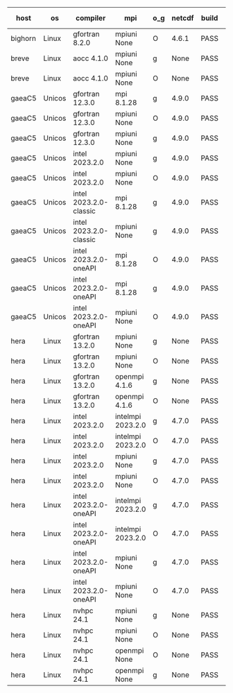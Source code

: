 

| host     | os       | compiler                              | mpi                      | o_g        | netcdf        | build       | u_pass          | u_fail          | s_pass            | s_fail            | e_pass             | e_fail             | nuopc_pass       | nuopc_fail       | artifacts link          |
|----------|----------|---------------------------------------|--------------------------|------------|---------------|-------------|-----------------|-----------------|-------------------|-------------------|--------------------|--------------------|------------------|------------------|-------------------------|
| bighorn | Linux | gfortran 8.2.0 | mpiuni None  | O | 4.6.1  | PASS | 12517 | 0 | 9 | 0 | 42 | 0 | None | None | <a href="https://github.com/esmf-org/esmf-test-artifacts/tree/b17a1621efa02d78bd30fe99f858d17c6cf9b111/develop/gfortran/8.2.0/O/mpiuni/None" target="_blank">b17a162</a> | 
| breve | Linux | aocc 4.1.0 | mpiuni None  | g | None  | PASS | None | None | None | None | None | None | None | None | <a href="https://github.com/esmf-org/esmf-test-artifacts/tree/ee756dc585b918f6fec327e4844f51f0b6869366/develop/aocc/4.1.0/g/mpiuni/None" target="_blank">ee756dc</a> | 
| breve | Linux | aocc 4.1.0 | mpiuni None  | O | None  | PASS | 12491 | 26 | 9 | 0 | 42 | 0 | None | None | <a href="https://github.com/esmf-org/esmf-test-artifacts/tree/866085b01ae933665d27fdfb02d3cbe4981b145a/develop/aocc/4.1.0/O/mpiuni/None" target="_blank">866085b</a> | 
| gaeaC5 | Unicos | gfortran 12.3.0 | mpi 8.1.28  | g | 4.9.0  | PASS | None | None | None | None | None | None | None | None | <a href="https://github.com/esmf-org/esmf-test-artifacts/tree/87b8a2e0191663bb3c70d543e5186bd647b9255e/develop/gfortran/12.3.0/g/mpi/8.1.28" target="_blank">87b8a2e</a> | 
| gaeaC5 | Unicos | gfortran 12.3.0 | mpiuni None  | O | 4.9.0  | PASS | 12517 | 0 | 9 | 0 | 42 | 0 | None | None | <a href="https://github.com/esmf-org/esmf-test-artifacts/tree/477fb01b11b8f0633b661c1ff3548dd4d00f08d0/develop/gfortran/12.3.0/O/mpiuni/None" target="_blank">477fb01</a> | 
| gaeaC5 | Unicos | gfortran 12.3.0 | mpiuni None  | g | 4.9.0  | PASS | None | None | None | None | None | None | None | None | <a href="https://github.com/esmf-org/esmf-test-artifacts/tree/f60fe3d1b77a8725049e9e34835ac5d7aebb4ed2/develop/gfortran/12.3.0/g/mpiuni/None" target="_blank">f60fe3d</a> | 
| gaeaC5 | Unicos | intel 2023.2.0 | mpiuni None  | g | 4.9.0  | PASS | None | None | None | None | None | None | None | None | <a href="https://github.com/esmf-org/esmf-test-artifacts/tree/0034e1f21ee63118b0bc9f84c76f7b0395a49e4d/develop/intel/2023.2.0/g/mpiuni/None" target="_blank">0034e1f</a> | 
| gaeaC5 | Unicos | intel 2023.2.0 | mpiuni None  | O | 4.9.0  | PASS | 12517 | 0 | 9 | 0 | 42 | 0 | None | None | <a href="https://github.com/esmf-org/esmf-test-artifacts/tree/4b559383e30712debc3721b844f4ea53fa4123ef/develop/intel/2023.2.0/O/mpiuni/None" target="_blank">4b55938</a> | 
| gaeaC5 | Unicos | intel 2023.2.0-classic | mpi 8.1.28  | g | 4.9.0  | PASS | None | None | None | None | None | None | None | None | <a href="https://github.com/esmf-org/esmf-test-artifacts/tree/fb70593eac6af7b4eddcf30b7ec1175cb5f2fc92/develop/intel/2023.2.0-classic/g/mpi/8.1.28" target="_blank">fb70593</a> | 
| gaeaC5 | Unicos | intel 2023.2.0-classic | mpiuni None  | g | 4.9.0  | PASS | None | None | None | None | None | None | None | None | <a href="https://github.com/esmf-org/esmf-test-artifacts/tree/fc6b998ffbc17591d3e6eb0b08280536f30ef672/develop/intel/2023.2.0-classic/g/mpiuni/None" target="_blank">fc6b998</a> | 
| gaeaC5 | Unicos | intel 2023.2.0-oneAPI | mpi 8.1.28  | O | 4.9.0  | PASS | None | None | None | None | None | None | None | None | <a href="https://github.com/esmf-org/esmf-test-artifacts/tree/9a85898e2ef7616545e4a734bacc7c9c2f852804/develop/intel/2023.2.0-oneAPI/O/mpi/8.1.28" target="_blank">9a85898</a> | 
| gaeaC5 | Unicos | intel 2023.2.0-oneAPI | mpi 8.1.28  | g | 4.9.0  | PASS | None | None | None | None | None | None | None | None | <a href="https://github.com/esmf-org/esmf-test-artifacts/tree/acaaa1dff45d91fd4463a00942fd96dec7cf2fe3/develop/intel/2023.2.0-oneAPI/g/mpi/8.1.28" target="_blank">acaaa1d</a> | 
| gaeaC5 | Unicos | intel 2023.2.0-oneAPI | mpiuni None  | O | 4.9.0  | PASS | 12517 | 0 | 9 | 0 | 42 | 0 | None | None | <a href="https://github.com/esmf-org/esmf-test-artifacts/tree/e710ce0591d2b9af8012da02e685e0e1aed161ba/develop/intel/2023.2.0-oneAPI/O/mpiuni/None" target="_blank">e710ce0</a> | 
| hera | Linux | gfortran 13.2.0 | mpiuni None  | g | None  | PASS | 12517 | 0 | 9 | 0 | 42 | 0 | None | None | <a href="https://github.com/esmf-org/esmf-test-artifacts/tree/6c3fe05fe69edabf05c06238ca2cc9cf213b9612/develop/gfortran/13.2.0/g/mpiuni/None" target="_blank">6c3fe05</a> | 
| hera | Linux | gfortran 13.2.0 | mpiuni None  | O | None  | PASS | 12517 | 0 | 9 | 0 | 42 | 0 | None | None | <a href="https://github.com/esmf-org/esmf-test-artifacts/tree/e522988d633bda49a626026ccd0f98e69fd67c14/develop/gfortran/13.2.0/O/mpiuni/None" target="_blank">e522988</a> | 
| hera | Linux | gfortran 13.2.0 | openmpi 4.1.6  | g | None  | PASS | None | None | None | None | None | None | None | None | <a href="https://github.com/esmf-org/esmf-test-artifacts/tree/e7d439175d4639e365bad2b0556193514ab5f36d/develop/gfortran/13.2.0/g/openmpi/4.1.6" target="_blank">e7d4391</a> | 
| hera | Linux | gfortran 13.2.0 | openmpi 4.1.6  | O | None  | PASS | 14186 | 0 | 51 | 0 | 80 | 0 | 57 | 0 | <a href="https://github.com/esmf-org/esmf-test-artifacts/tree/75d1dd78d969e5f36c346651760447b02f0adc70/develop/gfortran/13.2.0/O/openmpi/4.1.6" target="_blank">75d1dd7</a> | 
| hera | Linux | intel 2023.2.0 | intelmpi 2023.2.0  | g | 4.7.0  | PASS | None | None | None | None | None | None | None | None | <a href="https://github.com/esmf-org/esmf-test-artifacts/tree/04508cc67024d56449a1c80ff1737f8c07f0bf08/develop/intel/2023.2.0/g/intelmpi/2023.2.0" target="_blank">04508cc</a> | 
| hera | Linux | intel 2023.2.0 | intelmpi 2023.2.0  | O | 4.7.0  | PASS | None | None | None | None | None | None | None | None | <a href="https://github.com/esmf-org/esmf-test-artifacts/tree/c3ae8f59dd7297a5c1ae260674061cd2ca2a09b2/develop/intel/2023.2.0/O/intelmpi/2023.2.0" target="_blank">c3ae8f5</a> | 
| hera | Linux | intel 2023.2.0 | mpiuni None  | g | 4.7.0  | PASS | 12517 | 0 | 9 | 0 | 42 | 0 | None | None | <a href="https://github.com/esmf-org/esmf-test-artifacts/tree/e07610ece1de1af897cc9f210aafcba5ddcf3e7c/develop/intel/2023.2.0/g/mpiuni/None" target="_blank">e07610e</a> | 
| hera | Linux | intel 2023.2.0 | mpiuni None  | O | 4.7.0  | PASS | 12517 | 0 | 9 | 0 | 42 | 0 | None | None | <a href="https://github.com/esmf-org/esmf-test-artifacts/tree/2df826a15637777e077231cb0f856a518ef140cb/develop/intel/2023.2.0/O/mpiuni/None" target="_blank">2df826a</a> | 
| hera | Linux | intel 2023.2.0-oneAPI | intelmpi 2023.2.0  | g | 4.7.0  | PASS | None | None | None | None | None | None | None | None | <a href="https://github.com/esmf-org/esmf-test-artifacts/tree/331f45a7d11651ac9ed9adae08cd6464f47b57b7/develop/intel/2023.2.0-oneAPI/g/intelmpi/2023.2.0" target="_blank">331f45a</a> | 
| hera | Linux | intel 2023.2.0-oneAPI | intelmpi 2023.2.0  | O | 4.7.0  | PASS | None | None | None | None | None | None | None | None | <a href="https://github.com/esmf-org/esmf-test-artifacts/tree/26bb3e39b330f43c43dfcce27eaf2f3f8554d17e/develop/intel/2023.2.0-oneAPI/O/intelmpi/2023.2.0" target="_blank">26bb3e3</a> | 
| hera | Linux | intel 2023.2.0-oneAPI | mpiuni None  | g | 4.7.0  | PASS | 12517 | 0 | 9 | 0 | 42 | 0 | None | None | <a href="https://github.com/esmf-org/esmf-test-artifacts/tree/033abff64c7ceb770b445809de817ca693f1fe25/develop/intel/2023.2.0-oneAPI/g/mpiuni/None" target="_blank">033abff</a> | 
| hera | Linux | intel 2023.2.0-oneAPI | mpiuni None  | O | 4.7.0  | PASS | 12517 | 0 | 9 | 0 | 42 | 0 | None | None | <a href="https://github.com/esmf-org/esmf-test-artifacts/tree/f2a90a55674b56969dfa2b4f315eb27ea7cec979/develop/intel/2023.2.0-oneAPI/O/mpiuni/None" target="_blank">f2a90a5</a> | 
| hera | Linux | nvhpc 24.1 | mpiuni None  | g | None  | PASS | None | None | None | None | None | None | None | None | <a href="https://github.com/esmf-org/esmf-test-artifacts/tree/a34dc5c8d44c4e8c4b2fdc476e57de0c4cc8013c/develop/nvhpc/24.1/g/mpiuni/None" target="_blank">a34dc5c</a> | 
| hera | Linux | nvhpc 24.1 | mpiuni None  | O | None  | PASS | None | None | None | None | None | None | None | None | <a href="https://github.com/esmf-org/esmf-test-artifacts/tree/14608d4ced6539b0166c144208fa7c6ff05adde7/develop/nvhpc/24.1/O/mpiuni/None" target="_blank">14608d4</a> | 
| hera | Linux | nvhpc 24.1 | openmpi None  | O | None  | PASS | None | None | None | None | None | None | None | None | <a href="https://github.com/esmf-org/esmf-test-artifacts/tree/da0affed16db7a46af5b7fddf9d28793de3760cd/develop/nvhpc/24.1/O/openmpi/None" target="_blank">da0affe</a> | 
| hera | Linux | nvhpc 24.1 | openmpi None  | g | None  | PASS | None | None | None | None | None | None | None | None | <a href="https://github.com/esmf-org/esmf-test-artifacts/tree/87f3ce2638f671d27da1d42f402e74de22fa9668/develop/nvhpc/24.1/g/openmpi/None" target="_blank">87f3ce2</a> | 
